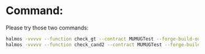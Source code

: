 # Command:
Please try those two commands:
```bash
halmos -vvvvv --function check_gt --contract MUMUGTest --forge-build-out .cache --print-potential-counterexample --solver-timeout-branching 1000
halmos -vvvvv --function check_cand2 --contract MUMUGTest --forge-build-out .cache --print-potential-counterexample --solver-timeout-branching 1000
```